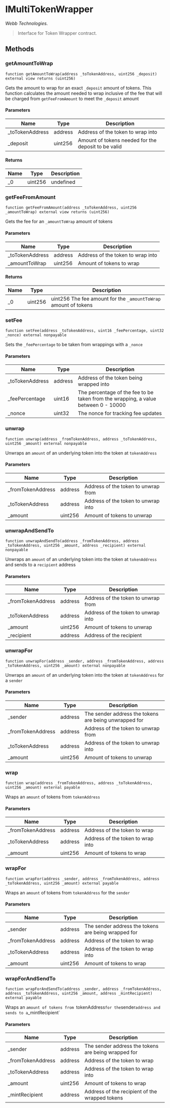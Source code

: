 # IMultiTokenWrapper

*Webb Technologies.*

> Interface for Token Wrapper contract.





## Methods

### getAmountToWrap

```solidity
function getAmountToWrap(address _toTokenAddress, uint256 _deposit) external view returns (uint256)
```

Gets the amount to wrap for an exact `_deposit` amount of tokens. This function calculates the amount needed to wrap inclusive of the fee that will be charged from `getFeeFromAmount` to meet the `_deposit` amount



#### Parameters

| Name | Type | Description |
|---|---|---|
| _toTokenAddress | address | Address of the token to wrap into
| _deposit | uint256 | Amount of tokens needed for the deposit to be valid

#### Returns

| Name | Type | Description |
|---|---|---|
| _0 | uint256 | undefined

### getFeeFromAmount

```solidity
function getFeeFromAmount(address _toTokenAddress, uint256 _amountToWrap) external view returns (uint256)
```

Gets the fee for an `_amountToWrap` amount of tokens



#### Parameters

| Name | Type | Description |
|---|---|---|
| _toTokenAddress | address | Address of the token to wrap into
| _amountToWrap | uint256 | Amount of tokens to wrap

#### Returns

| Name | Type | Description |
|---|---|---|
| _0 | uint256 | uint256 The fee amount for the `_amountToWrap` amount of tokens

### setFee

```solidity
function setFee(address _toTokenAddress, uint16 _feePercentage, uint32 _nonce) external nonpayable
```

Sets the `_feePercentage` to be taken from wrappings with a `_nonce`



#### Parameters

| Name | Type | Description |
|---|---|---|
| _toTokenAddress | address | Address of the token being wrapped into
| _feePercentage | uint16 | The percentage of the fee to be taken from the wrapping, a value between 0 - 10000
| _nonce | uint32 | The nonce for tracking fee updates

### unwrap

```solidity
function unwrap(address _fromTokenAddress, address _toTokenAddress, uint256 _amount) external nonpayable
```

Unwraps an `amount` of an underlying token into the token at `tokenAddress`



#### Parameters

| Name | Type | Description |
|---|---|---|
| _fromTokenAddress | address | Address of the token to unwrap from
| _toTokenAddress | address | Address of the token to unwrap into
| _amount | uint256 | Amount of tokens to unwrap

### unwrapAndSendTo

```solidity
function unwrapAndSendTo(address _fromTokenAddress, address _toTokenAddress, uint256 _amount, address _recipient) external nonpayable
```

Unwraps an `amount` of an underlying token into the token at `tokenAddress` and sends to a `recipient` address



#### Parameters

| Name | Type | Description |
|---|---|---|
| _fromTokenAddress | address | Address of the token to unwrap from
| _toTokenAddress | address | Address of the token to unwrap into
| _amount | uint256 | Amount of tokens to unwrap
| _recipient | address | Address of the recipient

### unwrapFor

```solidity
function unwrapFor(address _sender, address _fromTokenAddress, address _toTokenAddress, uint256 _amount) external nonpayable
```

Unwraps an `amount` of an underlying token into the token at `tokenAddress` for a `sender`



#### Parameters

| Name | Type | Description |
|---|---|---|
| _sender | address | The sender address the tokens are being unwrapped for
| _fromTokenAddress | address | Address of the token to unwrap from
| _toTokenAddress | address | Address of the token to unwrap into
| _amount | uint256 | Amount of tokens to unwrap

### wrap

```solidity
function wrap(address _fromTokenAddress, address _toTokenAddress, uint256 _amount) external payable
```

Wraps an `amount` of tokens from `tokenAddress`



#### Parameters

| Name | Type | Description |
|---|---|---|
| _fromTokenAddress | address | Address of the token to wrap
| _toTokenAddress | address | Address of the token to wrap into
| _amount | uint256 | Amount of tokens to wrap

### wrapFor

```solidity
function wrapFor(address _sender, address _fromTokenAddress, address _toTokenAddress, uint256 _amount) external payable
```

Wraps an `amount` of tokens from `tokenAddress` for the `sender`



#### Parameters

| Name | Type | Description |
|---|---|---|
| _sender | address | The sender address the tokens are being wrapped for
| _fromTokenAddress | address | Address of the token to wrap
| _toTokenAddress | address | Address of the token to wrap into
| _amount | uint256 | Amount of tokens to wrap

### wrapForAndSendTo

```solidity
function wrapForAndSendTo(address _sender, address _fromTokenAddress, address _toTokenAddress, uint256 _amount, address _mintRecipient) external payable
```

Wraps an `amount of tokens from `tokenAddress` for the `sender` address and sends to a `_mintRecipient` 



#### Parameters

| Name | Type | Description |
|---|---|---|
| _sender | address | The sender address the tokens are being wrapped for
| _fromTokenAddress | address | Address of the token to wrap
| _toTokenAddress | address | Address of the token to wrap into
| _amount | uint256 | Amount of tokens to wrap
| _mintRecipient | address | Address of the recipient of the wrapped tokens




